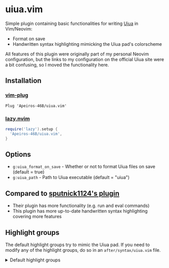 # uiua.vim

Simple plugin containing basic functionalities for writing [Uiua](https://uiua.org) in Vim/Neovim:

- Format on save
- Handwritten syntax highlighting mimicking the Uiua pad's colorscheme

All features of this plugin were originally part of my personal Neovim configuration, but the links to my configuration on the official Uiua site were a bit confusing, so I moved the functionality here.

## Installation

### [vim-plug](https://github.com/junegunn/vim-plug)
```vim
Plug 'Apeiros-46B/uiua.vim'
```

### [lazy.nvim](https://github.com/folke/lazy.nvim)
```lua
require('lazy').setup {
  'Apeiros-46B/uiua.vim',
}
```

## Options

- `g:uiua_format_on_save` - Whether or not to format Uiua files on save (default = true)
- `g:uiua_path` - Path to Uiua executable (default = "uiua")

## Compared to [sputnick1124's plugin](https://github.com/sputnick1124/uiua.vim)

- Their plugin has more functionality (e.g. run and eval commands)
- This plugin has more up-to-date handwritten syntax highlighting covering more features

## Highlight groups

The default highlight groups try to mimic the Uiua pad. If you need to modify any of the highlight groups, do so in an `after/syntax/uiua.vim` file.

<details>
  <summary>Default highlight groups</summary>

  ```vim
  hi def link uiuaIdentifier       Normal
  hi def link uiuaMacro            Normal
  hi def link uiuaMacroSpecial     Normal
  
  " SF = system function
  " P = pervasive
  hi def link uiuaStack            Normal
  hi def link uiuaNoadic           Red
  hi def link uiuaNoadicSF         Red
  hi def link uiuaMonadic          Green
  hi def link uiuaMonadicSF        Green
  hi def link uiuaMonadicP         Green
  hi def link uiuaDyadic           Blue
  hi def link uiuaDyadicSF         Blue
  hi def link uiuaDyadicP          Blue
  hi def link uiuaOther            Purple " triadic and above
  hi def link uiuaOtherSF          Purple
  hi def link uiuaMonadicMod       Yellow
  hi def link uiuaMonadicModSF     Yellow
  hi def link uiuaOtherMod         Purple " dyadic and above
  
  hi def link uiuaNum              Orange
  hi def link uiuaEsc              Aqua
  hi def link uiuaCharSpace        IncSearch " space in character literals
  hi def link uiuaChar             Aqua " character literal
  hi def link uiuaFmt              Aqua " underscore in format strings
  hi def link uiuaStr              Aqua
  hi def link uiuaUnicodeLiteral   Normal " unicode character entry
  
  hi def link uiuaSignature        Normal
  hi def link uiuaPunctuation      Normal " assignments, strands, and ;/;;
  hi def link uiuaModPunct         Normal " module scopes and ~ in module syntax
  hi def link uiuaModName          Yellow
  hi def link uiuaModMemberName    Normal
  hi def link uiuaModBind          Yellow " 'Module ~ "file.ua"'
  hi def link uiuaModRef           Yellow " 'Module~Member'
  hi def link uiuaModImportMember  Normal " ~ Member1 Member2
  hi def link uiuaDebug            Normal
  hi def link uiuaLabel            Green
  hi def link uiuaSemanticComment  Comment " 'Experimental' and 'Track caller'
  hi def link uiuaSignatureComment Comment
  hi def link uiuaComment          Comment
  ```
</details>

